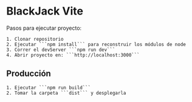 # BlackJack Vite

Pasos para ejecutar proyecto:

    1. Clonar repositorio
    2. Ejecutar ```npm install``` para reconstruir los módulos de node
    3. Correr el devServer ```npm run dev```
    4. Abrir proyecto en: ```http://localhost:3000```

## Producción

    1. Ejecutar ```npm run build```
    2. Tomar la carpeta ```dist``` y desplegarla